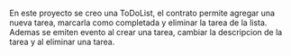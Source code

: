 En este proyecto se creo una ToDoList, el contrato permite agregar una nueva tarea, marcarla como completada y 
eliminar la tarea de la lista.
Ademas se emiten evento al crear una tarea, cambiar la descripcion de la tarea y al eliminar una tarea. 
